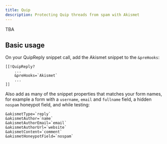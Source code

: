 ```yaml
---
title: Quip
description: Protecting Quip threads from spam with Akismet
---
```


TBA

## Basic usage

On your QuipReply snippet call, add the Akismet snippet to the `&preHooks`:

    [[!QuipReply? 
        ...
        &preHooks=`Akismet`
        ...
    ]]

Also add as many of the snippet properties that matches your form names, for example a form with a `username`, `email` and `fullname` field, a hidden `nospam` honeypot field, and while testing:

    &akismetType=`reply`
    &akismetAuthor=`name`
    &akismetAuthorEmail=`email`
    &akismetAuthorUrl=`website`
    &akismetContent=`comment`
    &akismetHoneypotField=`nospam`
